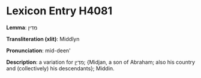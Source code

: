 # Lexicon Entry H4081

**Lemma**: מִדִּין

**Transliteration (xlit)**: Middîyn

**Pronunciation**: mid-deen'

**Description**:
a variation for מִדְיָן; {Midjan, a son of Abraham; also his country and (collectively) his descendants}; Middin.
